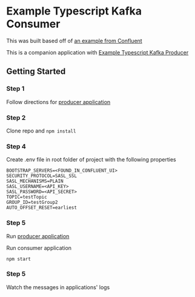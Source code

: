 # Example Typescript Kafka Consumer
This was built based off of [an example from Confluent](https://github.com/confluentinc/examples/blob/6.2.1-post/clients/cloud/nodejs/consumer.js)

This is a companion application with [Example Typescript Kafka Producer](https://github.com/retrofuturejosh/typescript-kafka-producer)

## Getting Started

### Step 1
Follow directions for [producer application](https://github.com/retrofuturejosh/typescript-kafka-producer)

### Step 2
Clone repo and `npm install`

### Step 4
Create .env file in root folder of project with the following properties
```
BOOTSTRAP_SERVERS=<FOUND_IN_CONFLUENT_UI>
SECURITY_PROTOCOL=SASL_SSL
SASL_MECHANISMS=PLAIN
SASL_USERNAME=<API_KEY>
SASL_PASSWORD=<API_SECRET>
TOPIC=testTopic
GROUP_ID=testGroup2
AUTO_OFFSET_RESET=earliest
```

### Step 5
Run [producer application](https://github.com/retrofuturejosh/typescript-kafka-producer)

Run consumer application

``` npm start ```

### Step 5

Watch the messages in applications' logs
